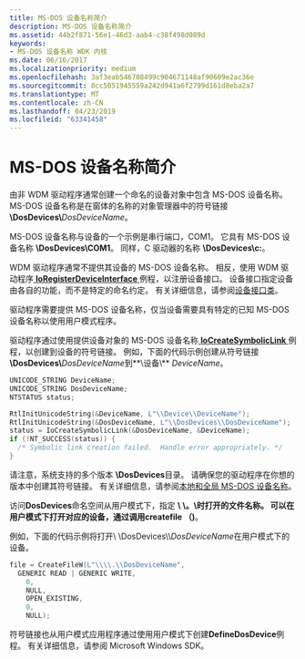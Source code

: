 ```yaml
---
title: MS-DOS 设备名称简介
description: MS-DOS 设备名称简介
ms.assetid: 44b2f871-56e1-46d3-aab4-c38f498d089d
keywords:
- MS-DOS 设备名称 WDK 内核
ms.date: 06/16/2017
ms.localizationpriority: medium
ms.openlocfilehash: 3af3eab546708499c904671148af90609e2ac36e
ms.sourcegitcommit: 0cc5051945559a242d941a6f2799d161d8eba2a7
ms.translationtype: MT
ms.contentlocale: zh-CN
ms.lasthandoff: 04/23/2019
ms.locfileid: "63341458"
---
```

# <a name="introduction-to-ms-dos-device-names"></a>MS-DOS 设备名称简介





由非 WDM 驱动程序通常创建一个命名的设备对象中包含 MS-DOS 设备名称。 MS-DOS 设备名称是在窗体的名称的对象管理器中的符号链接 **\\DosDevices\\**<em>DosDeviceName</em>。

MS-DOS 设备名称与设备的一个示例是串行端口，COM1。 它具有 MS-DOS 设备名称 **\\DosDevices\\COM1**。 同样，C 驱动器的名称 **\\DosDevices\\c:**。

WDM 驱动程序通常不提供其设备的 MS-DOS 设备名称。 相反，使用 WDM 驱动程序[ **IoRegisterDeviceInterface** ](https://msdn.microsoft.com/library/windows/hardware/ff549506)例程，以注册设备接口。 设备接口指定设备由各自的功能，而不是特定的命名约定。 有关详细信息，请参阅[设备接口类](https://msdn.microsoft.com/library/windows/hardware/ff541339)。

驱动程序需要提供 MS-DOS 设备名称，仅当设备需要具有特定的已知 MS-DOS 设备名称以使用用户模式程序。

驱动程序通过使用提供设备对象的 MS-DOS 设备名称[ **IoCreateSymbolicLink** ](https://msdn.microsoft.com/library/windows/hardware/ff549043)例程，以创建到设备的符号链接。 例如，下面的代码示例创建从符号链接 **\\DosDevices\\**<em>DosDeviceName</em>到**\\设备\\**  <em>DeviceName</em>。

```cpp
UNICODE_STRING DeviceName;
UNICODE_STRING DosDeviceName;
NTSTATUS status;

RtlInitUnicodeString(&DeviceName, L"\\Device\\DeviceName");
RtlInitUnicodeString(&DosDeviceName, L"\\DosDevices\\DosDeviceName");
status = IoCreateSymbolicLink(&DosDeviceName, &DeviceName);
if (!NT_SUCCESS(status)) {
  /* Symbolic link creation failed.  Handle error appropriately. */
}
```

请注意，系统支持的多个版本 **\\DosDevices**目录。 请确保您的驱动程序在你想的版本中创建其符号链接。 有关详细信息，请参阅[本地和全局 MS-DOS 设备名称](local-and-global-ms-dos-device-names.md)。

访问**DosDevices**命名空间从用户模式下，指定 **\\ \\。\\**时打开的文件名称。 可以在用户模式下打开对应的设备，通过调用**createfile （)**。

例如，下面的代码示例将打开\\ \\DosDevices\\\\*DosDeviceName*在用户模式下的设备。

```cpp
file = CreateFileW(L"\\\\.\\DosDeviceName",
  GENERIC READ | GENERIC WRITE,
    0,
    NULL,
    OPEN_EXISTING,
    0,
    NULL);
```

符号链接也从用户模式应用程序通过使用用户模式下创建**DefineDosDevice**例程。 有关详细信息，请参阅 Microsoft Windows SDK。

 

 





